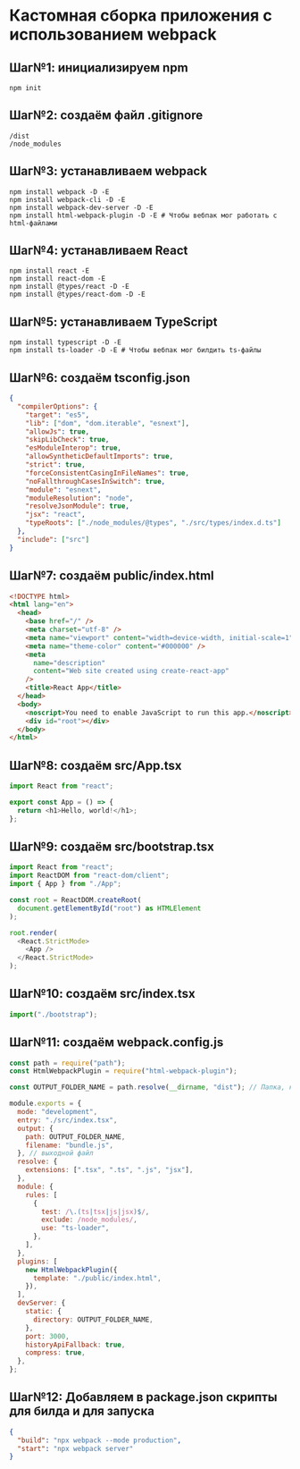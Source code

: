 # Кастомная сборка приложения с использованием webpack

## Шаг№1: инициализируем npm

```console
npm init
```

## Шаг№2: создаём файл .gitignore

```console
/dist
/node_modules
```

## Шаг№3: устанавливаем webpack

```console
npm install webpack -D -E
npm install webpack-cli -D -E
npm install webpack-dev-server -D -E
npm install html-webpack-plugin -D -E # Чтобы вебпак мог работать с html-файлами
```

## Шаг№4: устанавливаем React

```console
npm install react -E
npm install react-dom -E
npm install @types/react -D -E
npm install @types/react-dom -D -E
```

## Шаг№5: устанавливаем TypeScript

```console
npm install typescript -D -E
npm install ts-loader -D -E # Чтобы вебпак мог билдить ts-файлы
```

## Шаг№6: создаём tsconfig.json

```json
{
  "compilerOptions": {
    "target": "es5",
    "lib": ["dom", "dom.iterable", "esnext"],
    "allowJs": true,
    "skipLibCheck": true,
    "esModuleInterop": true,
    "allowSyntheticDefaultImports": true,
    "strict": true,
    "forceConsistentCasingInFileNames": true,
    "noFallthroughCasesInSwitch": true,
    "module": "esnext",
    "moduleResolution": "node",
    "resolveJsonModule": true,
    "jsx": "react",
    "typeRoots": ["./node_modules/@types", "./src/types/index.d.ts"]
  },
  "include": ["src"]
}
```

## Шаг№7: создаём public/index.html

```html
<!DOCTYPE html>
<html lang="en">
  <head>
    <base href="/" />
    <meta charset="utf-8" />
    <meta name="viewport" content="width=device-width, initial-scale=1" />
    <meta name="theme-color" content="#000000" />
    <meta
      name="description"
      content="Web site created using create-react-app"
    />
    <title>React App</title>
  </head>
  <body>
    <noscript>You need to enable JavaScript to run this app.</noscript>
    <div id="root"></div>
  </body>
</html>
```

## Шаг№8: создаём src/App.tsx

```ts
import React from "react";

export const App = () => {
  return <h1>Hello, world!</h1>;
};
```

## Шаг№9: создаём src/bootstrap.tsx

```ts
import React from "react";
import ReactDOM from "react-dom/client";
import { App } from "./App";

const root = ReactDOM.createRoot(
  document.getElementById("root") as HTMLElement
);

root.render(
  <React.StrictMode>
    <App />
  </React.StrictMode>
);
```

## Шаг№10: создаём src/index.tsx

```ts
import("./bootstrap");
```

## Шаг№11: создаём webpack.config.js

```js
const path = require("path");
const HtmlWebpackPlugin = require("html-webpack-plugin");

const OUTPUT_FOLDER_NAME = path.resolve(__dirname, "dist"); // Папка, куда всё заливаться сбилженный проект.

module.exports = {
  mode: "development",
  entry: "./src/index.tsx",
  output: {
    path: OUTPUT_FOLDER_NAME,
    filename: "bundle.js",
  }, // выходной файл
  resolve: {
    extensions: [".tsx", ".ts", ".js", "jsx"],
  },
  module: {
    rules: [
      {
        test: /\.(ts|tsx|js|jsx)$/,
        exclude: /node_modules/,
        use: "ts-loader",
      },
    ],
  },
  plugins: [
    new HtmlWebpackPlugin({
      template: "./public/index.html",
    }),
  ],
  devServer: {
    static: {
      directory: OUTPUT_FOLDER_NAME,
    },
    port: 3000,
    historyApiFallback: true,
    compress: true,
  },
};
```

## Шаг№12: Добавляем в package.json скрипты для билда и для запуска

```json
{
  "build": "npx webpack --mode production",
  "start": "npx webpack server"
}
```
